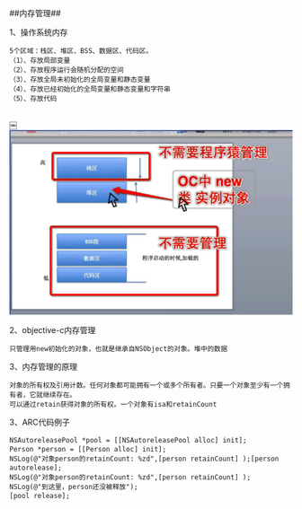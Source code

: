 ##内存管理##

1、操作系统内存

    5个区域：栈区、堆区、BSS、数据区、代码区。
    （1）、存放局部变量
    （2）、存放程序运行会随机分配的空间
    （3）、存放全局未初始化的全局变量和静态变量
    （4）、存放已经初始化的全局变量和静态变量和字符串
    （5）、存放代码
    ￼

￼![](/assets/screenshot.png)


2、objective-c内存管理
    
    只管理用new初始化的对象，也就是继承自NSObject的对象。堆中的数据

3、内存管理的原理

    对象的所有权及引用计数。任何对象都可能拥有一个或多个所有者。只要一个对象至少有一个拥有者，它就继续存在。
    可以通过retain获得对象的所有权。一个对象有isa和retainCount
    
    
    
    
    
    
    
    

3、ARC代码例子

```
NSAutoreleasePool *pool = [[NSAutoreleasePool alloc] init];
Person *person = [[Person alloc] init];
NSLog(@"对象person的retainCount: %zd",[person retainCount] );[person autorelease];
NSLog(@"对象person的retainCount: %zd",[person retainCount] );
NSLog(@"到这里，person还没被释放");
[pool release];
```

